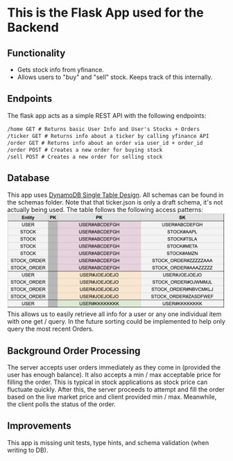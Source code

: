 # This is the Flask App used for the Backend

## Functionality
-  Gets stock info from yfinance.
-  Allows users to "buy" and "sell" stock. Keeps track of this internally.

## Endpoints
The flask app acts as a simple REST API with the following endpoints:
```
/home GET # Returns basic User Info and User's Stocks + Orders 
/ticker GET # Returns info about a ticker by calling yfinance API
/order GET # Returns info about an order via user_id + order_id
/order POST # Creates a new order for buying stock
/sell POST # Creates a new order for selling stock
```

## Database
This app uses [DynamoDB Single Table Design](https://www.alexdebrie.com/posts/dynamodb-single-table/).
All schemas can be found in the schemas folder.
Note that that ticker.json is only a draft schema, it's not actually being used.
The table follows the following access patterns:
![entity access diagram](../EntityAccessDiagram.png)
This allows us to easily retrieve all info for a user or any one individual item with one get / query.
In the future sorting could be implemented to help only query the most recent Orders.

## Background Order Processing
The server accepts user orders immediately as they come in (provided the user has enough balance).
It also accepts a min / max acceptable price for filling the order.
This is typical in stock applications as stock price can fluctuate quickly.
After this, the server proceeds to attempt and fill the order based on the live market price and client provided min / max.
Meanwhile, the client polls the status of the order.

## Improvements
This app is missing unit tests, type hints, and schema validation (when writing to DB).